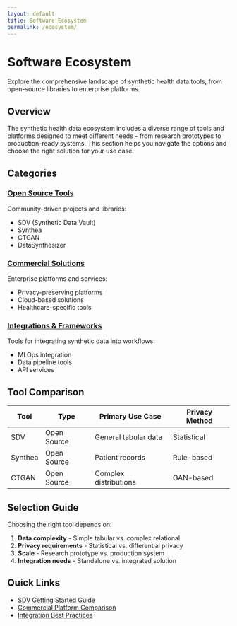 ```yaml
---
layout: default
title: Software Ecosystem
permalink: /ecosystem/
---
```


# Software Ecosystem

Explore the comprehensive landscape of synthetic health data tools, from open-source libraries to enterprise platforms.

## Overview

The synthetic health data ecosystem includes a diverse range of tools and platforms designed to meet different needs - from research prototypes to production-ready systems. This section helps you navigate the options and choose the right solution for your use case.

## Categories

### [Open Source Tools](/ecosystem/open-source/)
Community-driven projects and libraries:
- SDV (Synthetic Data Vault)
- Synthea
- CTGAN
- DataSynthesizer

### [Commercial Solutions](/ecosystem/commercial/)
Enterprise platforms and services:
- Privacy-preserving platforms
- Cloud-based solutions
- Healthcare-specific tools

### [Integrations & Frameworks](/ecosystem/integrations/)
Tools for integrating synthetic data into workflows:
- MLOps integration
- Data pipeline tools
- API services

## Tool Comparison

| Tool | Type | Primary Use Case | Privacy Method |
|------|------|-----------------|----------------|
| SDV | Open Source | General tabular data | Statistical |
| Synthea | Open Source | Patient records | Rule-based |
| CTGAN | Open Source | Complex distributions | GAN-based |

## Selection Guide

Choosing the right tool depends on:
1. **Data complexity** - Simple tabular vs. complex relational
2. **Privacy requirements** - Statistical vs. differential privacy
3. **Scale** - Research prototype vs. production system
4. **Integration needs** - Standalone vs. integrated solution

## Quick Links

- [SDV Getting Started Guide](/ecosystem/open-source/sdv/)
- [Commercial Platform Comparison](/ecosystem/comparison/)
- [Integration Best Practices](/ecosystem/integrations/best-practices/)